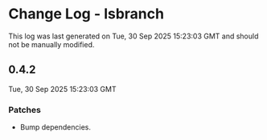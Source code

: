 # Change Log - lsbranch

This log was last generated on Tue, 30 Sep 2025 15:23:03 GMT and should not be manually modified.

## 0.4.2
Tue, 30 Sep 2025 15:23:03 GMT

### Patches

- Bump dependencies.

